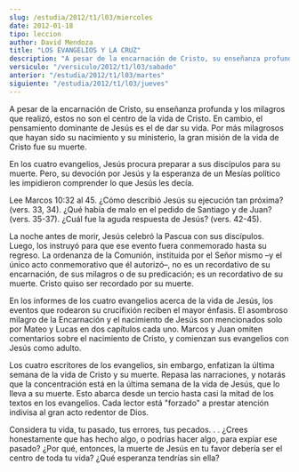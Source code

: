 ```yaml
---
slug: /estudia/2012/t1/l03/miercoles
date: 2012-01-18
tipo: leccion
author: David Mendoza
title: "LOS EVANGELIOS Y LA CRUZ"
description: "A pesar de la encarnación de Cristo, su enseñanza profunda y los milagros que  realizó, estos no son el centro de la vida de Cristo. En cambio, el pensamiento  dominante de Jesús es el de dar su vida. Por más milagrosos que hayan sido su  nacimiento y su ministerio, la gran mi..."
versiculo: "/versiculo/2012/t1/l03/sabado"
anterior: "/estudia/2012/t1/l03/martes"
siguiente: "/estudia/2012/t1/l03/jueves"
---
```


A pesar de la encarnación de Cristo, su enseñanza profunda y los milagros que realizó, estos no son el centro de la vida de Cristo. En cambio, el pensamiento dominante de Jesús es el de dar su vida. Por más milagrosos que hayan sido su nacimiento y su ministerio, la gran misión de la vida de Cristo fue su muerte.

En los cuatro evangelios, Jesús procura preparar a sus discípulos para su muerte. Pero, su devoción por Jesús y la esperanza de un Mesías político les impidieron comprender lo que Jesús les decía.

Lee Marcos 10:32 al 45. ¿Cómo describió Jesús su ejecución tan próxima? (vers. 33, 34). ¿Qué había de malo en el pedido de Santiago y de Juan? (vers. 35-37). ¿Cuál fue la aguda respuesta de Jesús? (vers. 42-45).

La noche antes de morir, Jesús celebró la Pascua con sus discípulos. Luego, los instruyó para que ese evento fuera conmemorado hasta su regreso. La ordenanza de la Comunión, instituida por el Señor mismo –y el único acto conmemorativo que él autorizó–, no es un recordativo de su encarnación, de sus milagros o de su predicación; es un recordativo de su muerte. Cristo quiso ser recordado por su muerte.

En los informes de los cuatro evangelios acerca de la vida de Jesús, los eventos que rodearon su crucifixión reciben el mayor énfasis. El asombroso milagro de la Encarnación y el nacimiento de Jesús son mencionados solo por Mateo y Lucas en dos capítulos cada uno. Marcos y Juan omiten comentarios sobre el nacimiento de Cristo, y comienzan sus evangelios con Jesús como adulto.

Los cuatro escritores de los evangelios, sin embargo, enfatizan la última semana de la vida de Cristo y su muerte. Repasa las narraciones, y notarás que la concentración está en la última semana de la vida de Jesús, que lo lleva a su muerte. Esto abarca desde un tercio hasta casi la mitad de los textos en los evangelios. Cada lector está "forzado" a prestar atención indivisa al gran acto redentor de Dios.

Considera tu vida, tu pasado, tus errores, tus pecados. . . ¿Crees honestamente que has hecho algo, o podrías hacer algo, para expiar ese pasado? ¿Por qué, entonces, la muerte de Jesús en tu favor debería ser el centro de toda tu vida? ¿Qué esperanza tendrías sin ella?
